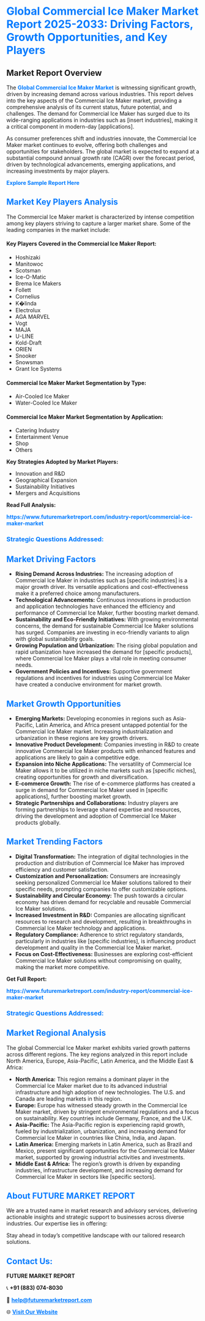 <h1 style="color: #007BFF;">Global Commercial Ice Maker Market Report 2025-2033: Driving Factors, Growth Opportunities, and Key Players</h1>

<section id="overview">
<h2>Market Report Overview</h2>
<p>The <a href="https://www.futuremarketreport.com/industry-report/commercial-ice-maker-market" style="color: #007BFF; text-decoration: none;"><strong>Global Commercial Ice Maker Market</strong></a> is witnessing significant growth, driven by increasing demand across various industries. This report delves into the key aspects of the Commercial Ice Maker market, providing a comprehensive analysis of its current status, future potential, and challenges. The demand for Commercial Ice Maker has surged due to its wide-ranging applications in industries such as [insert industries], making it a critical component in modern-day [applications].</p>
<p>As consumer preferences shift and industries innovate, the Commercial Ice Maker market continues to evolve, offering both challenges and opportunities for stakeholders. The global market is expected to expand at a substantial compound annual growth rate (CAGR) over the forecast period, driven by technological advancements, emerging applications, and increasing investments by major players.</p>
</section>

<section id="overview">
<p><a href="https://www.futuremarketreport.com/request-sample/reportId=58174" style="color: #007BFF; text-decoration: none;"><strong>Explore Sample Report Here</strong></a></p>
</section>

<section id="key-players">
<h2 style="color: #007BFF;">Market Key Players Analysis</h2>
<p>The Commercial Ice Maker market is characterized by intense competition among key players striving to capture a larger market share. Some of the leading companies in the market include:</p>
<h4>Key Players Covered in the Commercial Ice Maker Report:</h4>
<ul><li>Hoshizaki</li><li>Manitowoc</li><li>Scotsman</li><li>Ice-O-Matic</li><li>Brema Ice Makers</li><li>Follett</li><li>Cornelius</li><li>K�linda</li><li>Electrolux</li><li>AGA MARVEL</li><li>Vogt</li><li>MAJA</li><li>U-LINE</li><li>Kold-Draft</li><li>ORIEN</li><li>Snooker</li><li>Snowsman</li><li>Grant Ice Systems</li></ul>
<h4>Commercial Ice Maker Market Segmentation by Type:</h4>
<ul><li>Air-Cooled Ice Maker</li><li>Water-Cooled Ice Maker</li></ul>

<h4>Commercial Ice Maker Market Segmentation by Application:</h4>
<ul><li>Catering Industry</li><li>Entertainment Venue</li><li>Shop</li><li>Others</li></ul>
<p><strong>Key Strategies Adopted by Market Players:</strong></p>
<ul>
<li>Innovation and R&D</li>
<li>Geographical Expansion</li>
<li>Sustainability Initiatives</li>
<li>Mergers and Acquisitions</li>
</ul>
</section>

<section>
<p><strong>Read Full Analysis: </strong></p><a href="https://www.futuremarketreport.com/industry-report/commercial-ice-maker-market" style="color: #007BFF; text-decoration: none;"><strong>https://www.futuremarketreport.com/industry-report/commercial-ice-maker-market</strong></a>
<h3 style="color: #007BFF;">Strategic Questions Addressed:</h3>
</section>

<section id="driving-factors">
<h2 style="color: #007BFF;">Market Driving Factors</h2>
<ul>
<li><strong>Rising Demand Across Industries:</strong> The increasing adoption of Commercial Ice Maker in industries such as [specific industries] is a major growth driver. Its versatile applications and cost-effectiveness make it a preferred choice among manufacturers.</li>
<li><strong>Technological Advancements:</strong> Continuous innovations in production and application technologies have enhanced the efficiency and performance of Commercial Ice Maker, further boosting market demand.</li>
<li><strong>Sustainability and Eco-Friendly Initiatives:</strong> With growing environmental concerns, the demand for sustainable Commercial Ice Maker solutions has surged. Companies are investing in eco-friendly variants to align with global sustainability goals.</li>
<li><strong>Growing Population and Urbanization:</strong> The rising global population and rapid urbanization have increased the demand for [specific products], where Commercial Ice Maker plays a vital role in meeting consumer needs.</li>
<li><strong>Government Policies and Incentives:</strong> Supportive government regulations and incentives for industries using Commercial Ice Maker have created a conducive environment for market growth.</li>
</ul>
</section>

<section id="growth-opportunities">
<h2 style="color: #007BFF;">Market Growth Opportunities</h2>
<ul>
<li><strong>Emerging Markets:</strong> Developing economies in regions such as Asia-Pacific, Latin America, and Africa present untapped potential for the Commercial Ice Maker market. Increasing industrialization and urbanization in these regions are key growth drivers.</li>
<li><strong>Innovative Product Development:</strong> Companies investing in R&D to create innovative Commercial Ice Maker products with enhanced features and applications are likely to gain a competitive edge.</li>
<li><strong>Expansion into Niche Applications:</strong> The versatility of Commercial Ice Maker allows it to be utilized in niche markets such as [specific niches], creating opportunities for growth and diversification.</li>
<li><strong>E-commerce Growth:</strong> The rise of e-commerce platforms has created a surge in demand for Commercial Ice Maker used in [specific applications], further boosting market growth.</li>
<li><strong>Strategic Partnerships and Collaborations:</strong> Industry players are forming partnerships to leverage shared expertise and resources, driving the development and adoption of Commercial Ice Maker products globally.</li>
</ul>
</section>

<section id="trending-factors">
<h2 style="color: #007BFF;">Market Trending Factors</h2>
<ul>
<li><strong>Digital Transformation:</strong> The integration of digital technologies in the production and distribution of Commercial Ice Maker has improved efficiency and customer satisfaction.</li>
<li><strong>Customization and Personalization:</strong> Consumers are increasingly seeking personalized Commercial Ice Maker solutions tailored to their specific needs, prompting companies to offer customizable options.</li>
<li><strong>Sustainability and Circular Economy:</strong> The push towards a circular economy has driven demand for recyclable and reusable Commercial Ice Maker solutions.</li>
<li><strong>Increased Investment in R&D:</strong> Companies are allocating significant resources to research and development, resulting in breakthroughs in Commercial Ice Maker technology and applications.</li>
<li><strong>Regulatory Compliance:</strong> Adherence to strict regulatory standards, particularly in industries like [specific industries], is influencing product development and quality in the Commercial Ice Maker market.</li>
<li><strong>Focus on Cost-Effectiveness:</strong> Businesses are exploring cost-efficient Commercial Ice Maker solutions without compromising on quality, making the market more competitive.</li>
</ul>
</section>

<section>
<p><strong>Get Full Report: </strong></p><a href="https://www.futuremarketreport.com/industry-report/commercial-ice-maker-market" style="color: #007BFF; text-decoration: none;"><strong>https://www.futuremarketreport.com/industry-report/commercial-ice-maker-market</strong></a>
<h3 style="color: #007BFF;">Strategic Questions Addressed:</h3>
</section>


<section id="regional-analysis">
<h2 style="color: #007BFF;">Market Regional Analysis</h2>
<p>The global Commercial Ice Maker market exhibits varied growth patterns across different regions. The key regions analyzed in this report include North America, Europe, Asia-Pacific, Latin America, and the Middle East & Africa:</p>
<ul>
<li><strong>North America:</strong> This region remains a dominant player in the Commercial Ice Maker market due to its advanced industrial infrastructure and high adoption of new technologies. The U.S. and Canada are leading markets in this region.</li>
<li><strong>Europe:</strong> Europe has witnessed steady growth in the Commercial Ice Maker market, driven by stringent environmental regulations and a focus on sustainability. Key countries include Germany, France, and the U.K.</li>
<li><strong>Asia-Pacific:</strong> The Asia-Pacific region is experiencing rapid growth, fueled by industrialization, urbanization, and increasing demand for Commercial Ice Maker in countries like China, India, and Japan.</li>
<li><strong>Latin America:</strong> Emerging markets in Latin America, such as Brazil and Mexico, present significant opportunities for the Commercial Ice Maker market, supported by growing industrial activities and investments.</li>
<li><strong>Middle East & Africa:</strong> The region’s growth is driven by expanding industries, infrastructure development, and increasing demand for Commercial Ice Maker in sectors like [specific sectors].</li>
</ul>
</section>

<footer>
<h2 style="color: #007BFF;">About FUTURE MARKET REPORT</h2>
<p>We are a trusted name in market research and advisory services, delivering actionable insights and strategic support to businesses across diverse industries. Our expertise lies in offering:</p>

<p>Stay ahead in today’s competitive landscape with our tailored research solutions.</p>

<h2 style="color: #007BFF;">Contact Us:</h2>
<p><strong>FUTURE MARKET REPORT</strong></p>
<p>📞 <strong>+91 (883) 074-8030</strong></p>
<p>📧 <strong><a href="mailto:help@futuremarketreport.com" style="color: #007BFF;">help@futuremarketreport.com</a></strong></p>
<p>🌐 <strong><a href="https://www.futuremarketreport.com/" style="color: #007BFF;">Visit Our Website</a></strong></p>
</footer>